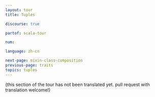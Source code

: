 ```yaml
---
layout: tour
title: Tuples

discourse: true

partof: scala-tour

num: 

language: zh-cn

next-page: mixin-class-composition
previous-page: traits
topics: tuples
---
```


(this section of the tour has not been translated yet. pull request
with translation welcome!)